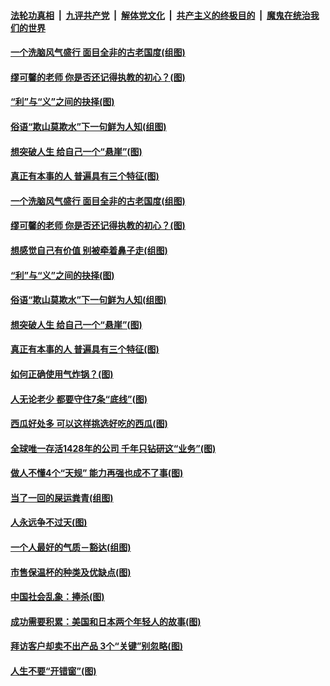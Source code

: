

####  [法轮功真相](../../../../basic/blob/master/README.md?t=06171703) &nbsp;|&nbsp; [九评共产党](../../../../9ping.md/blob/master/README.md?t=06171703) &nbsp;|&nbsp; [解体党文化](../../../../jtdwh.md/blob/master/README.md?t=06171703)  &nbsp;|&nbsp; [共产主义的终极目的](../../../../gczydzjmd.md/blob/master/README.md?t=06171703) &nbsp;|&nbsp; [魔鬼在统治我们的世界](../../../../mgztzwmdsj.md/blob/master/README.md?t=06171703) 

#### [一个洗脑风气盛行 面目全非的古老国度(组图)](../pages/p8/936759.md?t=06171703) 

#### [缪可馨的老师 你是否还记得执教的初心？(图)](../pages/p8/936737.md?t=06171703) 

#### [“利”与“义”之间的抉择(图)](../pages/p8/936246.md?t=06171703) 

#### [俗语“欺山莫欺水”下一句鲜为人知(组图)](../pages/p8/936659.md?t=06171703) 

#### [想突破人生 给自己一个“悬崖”(图)](../pages/p8/936658.md?t=06171703) 

#### [真正有本事的人 普遍具有三个特征(图)](../pages/p8/936032.md?t=06171703) 

#### [一个洗脑风气盛行 面目全非的古老国度(组图)](../pages/p8/936759.md?t=06171703) 

#### [缪可馨的老师 你是否还记得执教的初心？(图)](../pages/p8/936737.md?t=06171703) 

#### [想感觉自己有价值 别被牵着鼻子走(组图)](../pages/p8/936721.md?t=06171703) 

#### [“利”与“义”之间的抉择(图)](../pages/p8/936246.md?t=06171703) 

#### [俗语“欺山莫欺水”下一句鲜为人知(组图)](../pages/p8/936659.md?t=06171703) 

#### [想突破人生 给自己一个“悬崖”(图)](../pages/p8/936658.md?t=06171703) 

#### [真正有本事的人 普遍具有三个特征(图)](../pages/p8/936032.md?t=06171703) 

#### [如何正确使用气炸锅？(图)](../pages/p8/936234.md?t=06171703) 

#### [人无论老少 都要守住7条“底线”(图)](../pages/p8/936522.md?t=06171703) 

#### [西瓜好处多 可以这样挑选好吃的西瓜(图)](../pages/p8/936510.md?t=06171703) 

#### [全球唯一存活1428年的公司 千年只钻研这“业务”(图)](../pages/p8/936514.md?t=06171703) 

#### [做人不懂4个“天规” 能力再强也成不了事(图)](../pages/p8/897480.md?t=06171703) 

#### [当了一回的屎运粪青(组图)](../pages/p8/936446.md?t=06171703) 

#### [人永远争不过天(图)](../pages/p8/936030.md?t=06171703) 

#### [一个人最好的气质－豁达(组图)](../pages/p8/936020.md?t=06171703) 

#### [市售保温杯的种类及优缺点(图)](../pages/p8/936407.md?t=06171703) 

#### [中国社会乱象：捧杀(图)](../pages/p8/936362.md?t=06171703) 

#### [成功需要积累：美国和日本两个年轻人的故事(图)](../pages/p8/936040.md?t=06171703) 

#### [拜访客户却卖不出产品 3个“关键”别忽略(图)](../pages/p8/936322.md?t=06171703) 

#### [人生不要“开错窗”(图)](../pages/p8/936238.md?t=06171703) 

